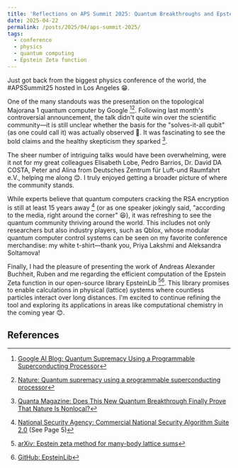 ```yaml
---
title: 'Reflections on APS Summit 2025: Quantum Breakthroughs and Epstein Zeta Function'
date: 2025-04-22
permalink: /posts/2025/04/aps-summit-2025/
tags:
  - conference
  - physics
  - quantum computing
  - Epstein Zeta function
---
```


Just got back from the biggest physics conference of the world, the #APSSummit25 hosted in Los Angeles 😁.

One of the many standouts was the presentation on the topological Majorana 1 quantum computer by Google [^1][^2]. Following last month's controversial announcement, the talk didn't quite win over the scientific community—it is still unclear whether the basis for the "solves-it-all qubit" (as one could call it) was actually observed 🤔. It was fascinating to see the bold claims and the healthy skepticism they sparked [^3].

The sheer number of intriguing talks would have been overwhelming, were it not for my great colleagues Elisabeth Lobe, Pedro Barrios, Dr. David DA COSTA, Peter and Alina from Deutsches Zentrum für Luft-und Raumfahrt e.V., helping me along 😊. I truly enjoyed getting a broader picture of where the community stands. 

While experts believe that quantum computers cracking the RSA encryption is still at least 15 years away [^4] (or as one speaker jokingly said, "according to the media, right around the corner" 😆), it was refreshing to see the quantum community thriving around the world. This includes not only researchers but also industry players, such as Qblox, whose modular quantum computer control systems can be seen on my favorite conference merchandise: my white t-shirt—thank you, Priya Lakshmi and Aleksandra Soltamova!

Finally, I had the pleasure of presenting the work of Andreas Alexander Buchheit, Ruben and me regarding the efficient computation of the Epstein Zeta function in our open-source library EpsteinLib [^5][^6]. This library promises to enable calculations in physical (lattice) systems where countless particles interact over long distances. I'm excited to continue refining the tool and exploring its applications in areas like computational chemistry in the coming year 😊.

References
------
[^1]: [Google AI Blog: Quantum Supremacy Using a Programmable Superconducting Processor](https://lnkd.in/eaEmGguY)
[^2]: [Nature: Quantum supremacy using a programmable superconducting processor](https://lnkd.in/eXXeG5rB)
[^3]: [Quanta Magazine: Does This New Quantum Breakthrough Finally Prove That Nature Is Nonlocal?](https://lnkd.in/e9uFkwSQ)
[^4]: [National Security Agency: Commercial National Security Algorithm Suite 2.0](https://lnkd.in/eCVuJY_f) (See Page 5)
[^5]: [arXiv: Epstein zeta method for many-body lattice sums](https://lnkd.in/e72HBg6K)
[^6]: [GitHub: EpsteinLib](https://lnkd.in/e6ewJm8f)

